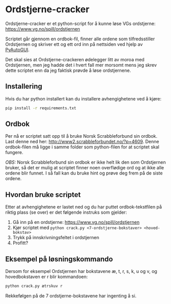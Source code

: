 # Ordstjerne-cracker
Ordstjerne-cracker er et python-script for å kunne løse VGs ordstjerne: <https://www.vg.no/spill/ordstjernen>

Scriptet går gjennom en ordbok-fil, finner alle ordene som tilfredsstiller Ordstjernen og skriver ett og ett ord inn på nettsiden ved hjelp av [PyAutoGUI](https://pyautogui.readthedocs.io/en/latest/).

Det skal sies at Ordstjerne-crackeren ødelegger litt av moroa med Ordstjernen, men jeg hadde det i hvert fall mer morsomt mens jeg skrev dette scriptet enn da jeg faktisk prøvde å løse ordstjernene.

## Installering
Hvis du har python installert kan du installere avhengighetene ved å kjøre:

``` sh
pip install -r requirements.txt
```

## Ordbok
Per nå er scriptet satt opp til å bruke Norsk Scrabbleforbund sin ordbok. Last denne ned her: <http://www2.scrabbleforbundet.no/?p=4609>. Denne ordbok-filen må ligge i samme folder som python-filen for at scriptet skal fungere.

*OBS:* Norsk Scrabbleforbund sin ordbok er ikke helt lik den som Ordstjernen bruker, så det er mulig at scriptet finner noen overflødige ord og at ikke alle ordene blir funnet. I så fall kan du bruke hint og prøve deg frem på de siste ordene.

## Hvordan bruke scriptet
Etter at avhengighetene er lastet ned og du har puttet ordbok-tekstfilen på riktig plass (se over) er det følgende instruks som gjelder:

1. Gå inn på en ordstjerne: <https://www.vg.no/spill/ordstjernen>
2. Kjør scriptet med `python crack.py <7-ordstjerne-bokstaver> <hoved-bokstav>`
3. Trykk på innskrivningsfeltet i ordstjernen
4. Profitt?

## Eksempel på løsningskommando
Dersom for eksempel Ordstjernen har bokstavene æ, t, r, s, k, u og v, og hovedbokstaven er r blir kommandoen:
``` sh
python crack.py ætrskuv r
```

Rekkefølgen på de 7 ordstjerne-bokstavene har ingenting å si.
